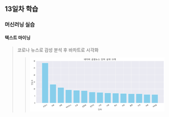 ## 13일차 학습

### 머신러닝 실습

#### 텍스트 마이닝
> 코로나 뉴스로 감성 분석 후 바차트로 시각화
>> ![코로나뉴스 감성분석 시각화](https://github.com/LegdayDev/BigData-Analysis/blob/master/day13/images/ba27.png)